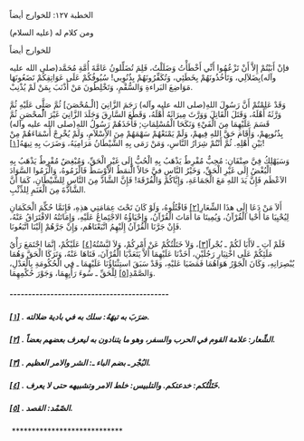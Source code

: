   الخطبة  ١٢٧: للخوارج أيضاً	

ومن كلام له (عليه السلام)

للخوارج أيضاً

فإنْ أَبَيْتُمْ إِلاَّ أَنْ تَزْعُمُوا أَنِّي أَخْطَأْتُ  وَضَلَلْتُ، فَلِمَ تُضَلِّلونُ عَامَّةَ أُمَّةِ مُحَمَّد(صلى الله عليه  وآله)بِضَلاَلِي، وَتَأْخُذُونَهُمْ بِخَطَئِي، وَتُكَفِّرُونَهُمْ  بِذُنُوِبي! سُيُوفُكُمْ عَلَى عَوَاتِقِكُمْ تَضَعُونَهَا مَوَاضِعَ  البَراءةِ وَالسُّقْمِ، وَتَخْلِطُونَ مَنْ أَذْنَبَ بِمَنْ لَمْ يُذْنِبْ.

وَقَدْ عَلِمْتُمْ أَنَّ رَسُولَ اللهِ(صلى الله عليه وآله)  رَجَمَ الزَّانِيَ [الْـمُحْصَنَ] ثُمَّ صَلَّى عَلَيْهِ ثُمَّ وَرَّثَهُ  أَهْلَهُ، وَقَتَلَ الْقَاتِلَ وَوَرَّثَ مِيرَاثَهُ أَهْلَهُ، وَقَطَعَ  السَّارِقَ وَجَلَدَ الزَّانِيَ غَيْرَ الُْمحْصَنِ ثُمَّ قَسَمَ  عَلَيْهِمَا مِنَ الْفَيْءِ وَنَكَحَا الْمُسْلِمَاتِ; فَأَخَذَهُمْ  رَسُولُ اللهِ(صلى الله عليه وآله) بِذُنُوبِهمْ، وَأَقَامَ حَقَّ اللهِ  فِيهمْ، وَلَمْ يَمْنَعْهُمْ سَهْمَهُمْ مِنَ الاِْسْلاَمِ، وَلَمْ  يُخْرِجْ أَسْمَاءَهُمْ مِنْ بَيْنِ أَهْلِهِ. ثُمَّ أَنْتُمْ شِرَارُ  النَّاسِ، وَمَنْ رَمَى بِهِ الشَّيْطَانُ مَرَامِيَهُ، وَضَرَبَ بِهِ  تِيهَهُ[[١\]](https://arabic.balaghah.net/node/578#_ftn1)!

وَسَيَهْلِكُ فِيَّ صِنْفَانِ: مُحِبٌّ مُفْرِطٌ يَذْهَبُ  بِهِ الْحُبُّ إِلَى غَيْرِ الْحَقِّ، وَمُبْغِضٌ مُفْرِطٌ يَذْهَبُ بِهِ  الْبُغْضُ إِلَى غَيْرِ الْحَقِّ، وَخَيْرُ النَّاسِ فيَّ حَالاً الَّنمَطُ الاَْوْسَطُ فَالْزَمُوهُ، وَالْزَمُوا السَّوَادَ الاَعْظَم فَإِنَّ يَدَ اللهِ مَعَ الْجَمَاعَةِ، وَإِيَّاكُمْ وَالْفُرْقَةَ! فَإِنَّ الشَّاذَّ  مِنَ النَّاسِ لِلشَّيْطَانِ، كَمَا أَنَّ الشَّاذَّةَ مِنَ الْغَنَمِ  لِلذِّئْبِ.

أَلاَ مَنْ دَعَا إِلَى هذَا الشِّعَارِ[[٢\]](https://arabic.balaghah.net/node/578#_ftn2) فَاقْتُلُوهُ، وَلَوْ كَانَ تَحْتَ عِمَامَتِي هذِهِ، فَإِنَمَّا حُكِّمَ  الْحَكَمَانِ لِيُحْيِيَا مَا أَحْيا الْقُرْآنُ، وَيُمِيتَا مَا أَمَاتَ  الْقُرْآنُ، وَإِحْيَاؤُهُ الاجْتَِماعُ عَلَيْهِ، وَإِمَاتَتُهُ  الافْتَرَاقُ عَنْهُ، فَإِنْ جَرَّنَا الْقُرْآنُ إِلَيْهِمُ  اتَّبَعْنَاهُم، وَإِنْ جَرَّهُمْ إِلَيْنَا اتَّبَعُونَا.

فَلَمْ آتِ ـ لاَأَبَا لَكُمْ ـ بُجْراً[[٣\]](https://arabic.balaghah.net/node/578#_ftn3)، وَلاَ خَتَلْتُكُمْ عَنْ أَمْرِكُمْ، وَلاَ لبَّسْتُهُ[[٤\]](https://arabic.balaghah.net/node/578#_ftn4) عَلَيْكُمْ، إِنَّمَا اجْتَمَعَ رَأْيُ مَلَئِكُمْ عَلَى اخْتِيَارِ  رَجُلَيْنِ، أَخَذْنَا عَلَيْهِمَا أَلاَّ يَتَعَدَّيَا الْقُرْآنَ،  فَتَاهَا عَنْهُ، وَتَرَكَا الْحَقَّ وَهُمَا يُبْصِرَانِهِ، وَكَانَ  الْجَوْرُ هَوَاهُمَا فَمَضَيَا عَليْهِ، وَقَدْ سَبَقَ استِثْنَاؤُنَا  عَلَيْهِمَا ـ فِي الْحُكُومَةِ بِالْعَدْلِ، وَالصَّمْدِ[[٥\]](https://arabic.balaghah.net/node/578#_ftn5) لِلْحَقِّ ـ سُوءَ رَأْيِهِمَا، وَجَوْرَ حُكْمِهِمَا.

##### -------------------------------------------

##### [[١\]](https://arabic.balaghah.net/node/578#_ftnref1) . ضرَبَ به تيهَهُ: سلك به في بادية ضلالته.

##### [[٢\]](https://arabic.balaghah.net/node/578#_ftnref2) . الشِّعار: علامة القوم في الحرب والسفر، وهو ما يتنادون به ليعرف بعضهم بعضاً.

##### [[٣\]](https://arabic.balaghah.net/node/578#_ftnref3) . البُجْر ـ بضم الباء ـ: الشر والامر العظيم.

##### [[٤\]](https://arabic.balaghah.net/node/578#_ftnref4) . خَتَلْتُكم: خدعتكم. والتلبيس: خلط الامر وتشبيهه حتى لا يعرف.

##### [[٥\]](https://arabic.balaghah.net/node/578#_ftnref5) . الصّمْد: القصد.

​	     ****************************  
